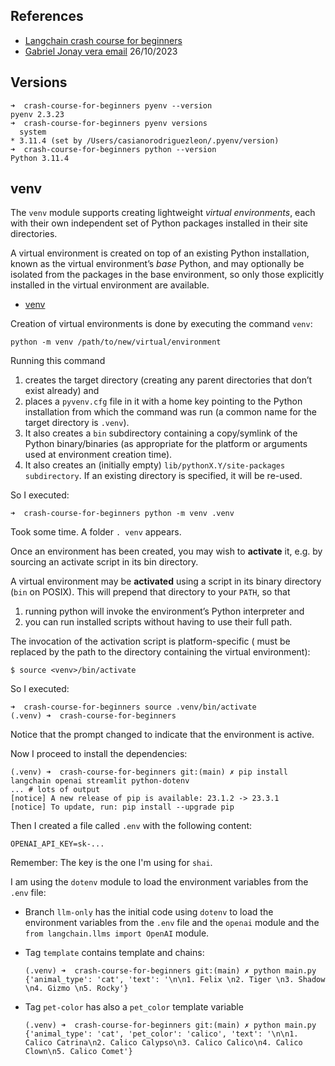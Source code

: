 ## References

* [Langchain crash course for beginners](https://youtu.be/lG7Uxts9SXs?si=0CxHPGlGftY_wZU9)
* [Gabriel Jonay vera email](https://mail.google.com/mail/u/0/#search/alu0101398198%40ull.edu.es/FMfcgzGwHLqjpMrwkdSvJkkQXLWJvKss) 26/10/2023


## Versions

```
➜  crash-course-for-beginners pyenv --version
pyenv 2.3.23
➜  crash-course-for-beginners pyenv versions
  system
* 3.11.4 (set by /Users/casianorodriguezleon/.pyenv/version)
➜  crash-course-for-beginners python --version
Python 3.11.4
```

## venv

The `venv` module supports creating lightweight *virtual environments*, 
each with their own independent set of Python packages installed in their site directories. 

A virtual environment is created on top of an existing Python installation, known as the virtual environment’s *base* Python, and may optionally be isolated from the packages in the base environment, so only those explicitly installed in the virtual environment are available.

* [venv](https://docs.python.org/3/library/venv.html)

Creation of virtual environments is done by executing the command `venv`:

```
python -m venv /path/to/new/virtual/environment
```

Running this command 
1. creates the target directory (creating any parent directories that don’t exist already) and 
2. places a `pyvenv.cfg` file in it with a home key pointing to the Python installation from which the command was run (a common name for the target directory is `.venv`). 
3. It also creates a `bin` subdirectory containing a copy/symlink of the Python binary/binaries (as appropriate for the platform or arguments used at environment creation time). 
4. It also creates an (initially empty) `lib/pythonX.Y/site-packages subdirectory`. If an existing directory is specified, it will be re-used. 

So I executed:

```
➜  crash-course-for-beginners python -m venv .venv
```

Took some time. A folder `. venv` appears.

Once an environment has been created, you may wish to **activate** it, e.g. by
sourcing an activate script in its bin directory.

A virtual environment may be **activated** using a script in its binary directory (`bin` on POSIX). This will prepend that directory to your `PATH`, so that 
1. running python will invoke the environment’s Python interpreter and 
2. you can run installed scripts without having to use their full path. 

The invocation of the activation script is platform-specific (<venv> must be replaced by the path to the directory containing the virtual environment):

```
$ source <venv>/bin/activate
```
So I executed:

```
➜  crash-course-for-beginners source .venv/bin/activate
(.venv) ➜  crash-course-for-beginners 
```

Notice that the prompt changed to indicate that the environment is active.

Now I proceed to install the dependencies:

```
(.venv) ➜  crash-course-for-beginners git:(main) ✗ pip install langchain openai streamlit python-dotenv
... # lots of output
[notice] A new release of pip is available: 23.1.2 -> 23.3.1
[notice] To update, run: pip install --upgrade pip
```

Then I created a file called `.env` with the following content:

```
OPENAI_API_KEY=sk-...
```
 
 Remember: The key is the one I'm using for `shai`.

I am using the `dotenv` module to load the environment variables from the `.env` file:

- Branch `llm-only` has the initial code using `dotenv` to load the environment variables from the `.env` file and the `openai` module and the `from langchain.llms import OpenAI` module.

- Tag `template` contains template and chains:

    ```
    (.venv) ➜  crash-course-for-beginners git:(main) ✗ python main.py
    {'animal_type': 'cat', 'text': '\n\n1. Felix \n2. Tiger \n3. Shadow \n4. Gizmo \n5. Rocky'}
    ```

- Tag `pet-color` has also a `pet_color` template variable
  
  ```
  (.venv) ➜  crash-course-for-beginners git:(main) ✗ python main.py
  {'animal_type': 'cat', 'pet_color': 'calico', 'text': '\n\n1. Calico Catrina\n2. Calico Calypso\n3. Calico Calico\n4. Calico Clown\n5. Calico Comet'}
  ```